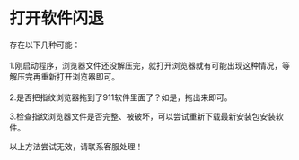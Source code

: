 # 打开软件闪退

存在以下几种可能：\
\
1.刚启动程序，浏览器文件还没解压完，就打开浏览器就有可能出现这种情况，等解压完再重新打开浏览器即可。\
\
2.是否把指纹浏览器拖到了911软件里面了？如是，拖出来即可。

3.检查指纹浏览器文件是否完整、被破坏，可以尝试重新下载最新安装包安装软件。

以上方法尝试无效，请联系客服处理！
